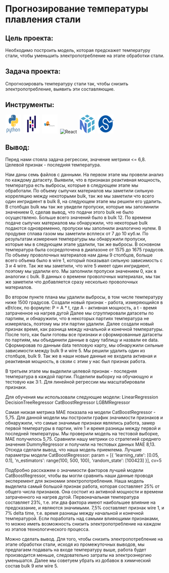 # Прогнозирование температуры плавления стали
## Цель проекта:
Необходимо построить модель, которая предскажет температуру стали, чтобы уменьшить электропотребление на этапе обработки стали.
## Задача проекта:
Спрогнозировать температуру стали так, чтобы снизить электропотребление, выявить эти составляющие.
## Инструменты:
<div>
  <img src="https://github.com/devicons/devicon/blob/master/icons/python/python-original-wordmark.svg" title="React" alt="React" width="50" height="60"/>&nbsp;
  <img src="https://github.com/devicons/devicon/blob/master/icons/pandas/pandas-original.svg" width="50" height="60"/>&nbsp;
  <img src="https://github.com/scikit-learn/scikit-learn/blob/main/doc/logos/scikit-learn-logo.svg" title="React" alt="React" width="50" height="60"/>&nbsp;
  <img src="https://github.com/mwaskom/seaborn/blob/master/doc/_static/logo-wide-lightbg.svg" title="React" alt="React" width="50" height="60"/>&nbsp;
  <img src="https://github.com/devicons/devicon/blob/master/icons/numpy/numpy-original.svg" title="React" alt="React" width="50" height="60"/>&nbsp;
  <img src="https://github.com/scipy/scipy/blob/main/doc/source/_static/logo.svg" title="React" alt="React" width="50" height="60"/>&nbsp;
</div>

## Вывод:

Перед нами стояла задача регрессии, значение метрики <= 6,8. Целевой признак - последняя температура.

Нам даны семь файлов с данными. На первом этапе мы провели анализ по каждому датасету. Выявили, что в признаках реактивная мощность, температура есть выбросы, которые в следующем этапе мы обработали. По объему сыпучих материалов мы заметили сильную корреляцию между некоторыми bulk, так же мы заметили что всего один ингридиент в bulk 8, на следующем этапе мы решили его удалить. В столбцах bulk мы так же увидели пропуски, которые мы заполинили значением 0, сделав вывод, что подачи этого bulk не было осуществлено. Больше всего значений было в bulk 12. По времени подаче сыпучих материалов мы обнаружили, что некоторые bulk подаются одновременно, пропуски мы заполнили аналогично нулем. В продувке сплава газом мы заметили всплеск от 7 до 10 куб.м. По результатам измерения температуры мы обнаружили пропуски, которые мы в следующем этапе удалили, так же выбросы. В основном температура была сосредоточена в диапазоне от 1575 до 1675 градусов. По объему проволочных материалов нам даны 9 столбцов, больше всего объема было в wire 1, который показывал сильную зависимость с 3 и 4 wire. Так же мы заметили, что wire 5 имеет один ингридиент, поэтому мы удалили его. Мы заполнили пропуски значением 0, как в аналогии с bulk. В данных о времени проволочных материалах, мы так же заметили что добавляется сразу несколько проволочных материалов.

Во втором пункте плана мы удалили выбросы, в том числе температуру ниже 1500 градусов. Создали новый признак - работа, измеряющийся в кВт/сек, по формуле:
P = A * t, где A - активная мощность, а t - время затраченное на нагрев дугой
Далее мы сгруппировали датасеты по партиям, и обнаружили, что в некоторых партиях температура не измерялась, поэтому мы эти партии удалили. Далее создали новый признак время, как разница между начальной и конечной температуры. После того, как были готовы все признаки и сформированные датасеты по партиям, мы объединили данные в одну таблицу и назвали ее data. Сформировав по данным data тепловую карту, мы обнаружили сильные зависимости между bulk 9 и wire 5. Мы решили удалить один из столбцов, bulk 9. Так же в наши новые данные не входила активная и реактивная мощность, в свзяи с этим у нас был признак работа.

В третьем этапе мы выделили целевой признак - последняя температура в каждой партии. Поделили выборку на обучающую и тестовую как 3:1. Для линейной регрессии мы масштабировали признаки.

Для обучения мы использовали следующие модели:
LinearRegression
DecisionTreeRegressor
CatBoostRegressor
LGBMRegressor

Самая низкая метрика MAE показала на модели CatBoostRegressor - 5,75. Для данной модели мы построили график значимости признаков и обнаружили, что самые значимые признаки являлись работа, замер первой температуры в партии, wire 1 и время разницы между первой и последней температуры. Мы проверили модель на тестовой выборке, МАЕ получилось 5,75. Сравнили нашу метрики со стратегией среднего значения DummyRegressor и получили на тестовых данных MAE 8,13. Отсюда сделали вывод, что наша модель приемлема.
Лучшие параметры модели CatBoostRegressor:
param = [{ 'learning_rate': [0.05, 0.1], 'n_estimators': range(100, 500, 100), 'random_state': [100423] }], cv=5

Подбробно расскажем о значимости факторов лучшей модели CatBoostRegressor, чтобы вы могли сравнить наши данные проводя эксперемент для экономии электропотребления. Наша модель выделила самый большой признак работа, которая составляет 25% от общего числа признаков. Она состоит из активной мощности и времени затраченного на нагрев дугой. Первоначальная температура составляет 23%, т.е. эти два фактора имеют наибольшее влияние на предсказание, и являются значимыми. 7,5% составляет признак wire 1, и 7% delta time, т.е. время разницы между начальной и конечной температурой. Если поработать над самыми влияющими признаками, то можно иметь возможность снизить электропотребление на каждом из этапов технологического процесса.

Можно сделать вывод. Для того, чтобы снизить электропотребление на этапе обработки стали, исходя из промежуточных выводов, мы предлагаем подавать на входе температуру выше, работа будет производится меньше, следовательно затраты на электроэнергию уменьшатся. Далее мы советуем убрать из добавок в химический состав bulk 9 или wire 5.
